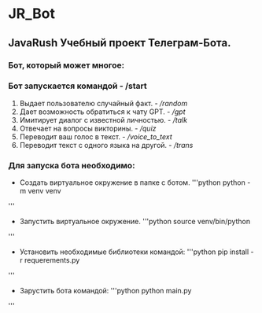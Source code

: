 # JR_Bot

## JavaRush Учебный проект Телеграм-Бота.
### Бот, который может многое:

### Бот запускается командой - /start

1. Выдает пользователю случайный факт.        - */random*
2. Дает возможность обратиться к чату GPT.   - */gpt*
3. Имитирует диалог с известной личностью.   - */talk*
4. Отвечает на вопросы викторины.            - */quiz*
5. Переводит ваш голос в текст.              - */voice_to_text*
6. Переводит текст с одного языка на другой. - */trans*


### Для запуска бота необходимо:

- Создать виртуальное окружение в папке с ботом.
'''python
python -m venv venv

'''

- Запустить виртуальное окружение.
'''python
source venv/bin/python

'''

- Установить необходимые библиотеки командой:
'''python
pip install -r requerements.py

'''

- Зарустить бота командой:
'''python
python main.py

'''
